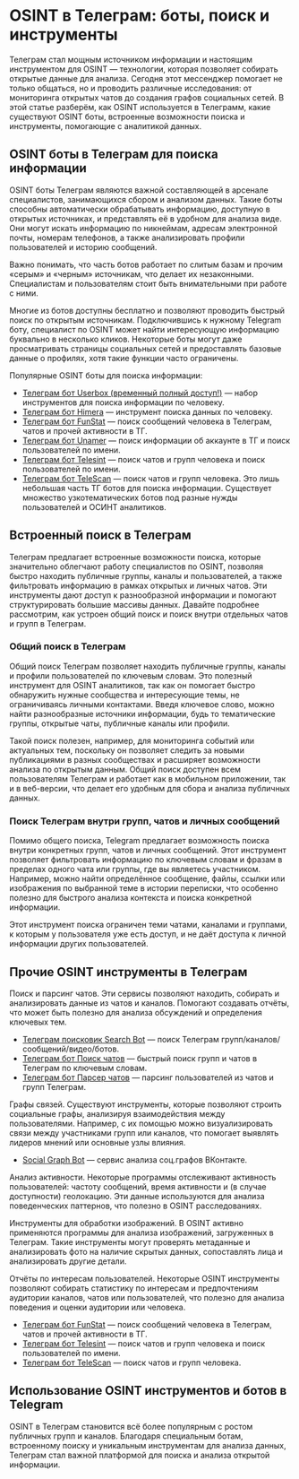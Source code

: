 # OSINT в Телеграм: боты, поиск и инструменты
Телеграм стал мощным источником информации и настоящим инструментом для OSINT — технологии, которая позволяет собирать открытые данные для анализа. Сегодня этот мессенджер помогает не только общаться, но и проводить различные исследования: от мониторинга открытых чатов до создания графов социальных сетей. В этой статье разберём, как OSINT используется в Телеграмм, какие существуют OSINT боты, встроенные возможности поиска и инструменты, помогающие с аналитикой данных.

## OSINT боты в Телеграм для поиска информации
OSINT боты Телеграм являются важной составляющей в арсенале специалистов, занимающихся сбором и анализом данных. Такие боты способны автоматически обрабатывать информацию, доступную в открытых источниках, и представлять её в удобном для анализа виде. Они могут искать информацию по никнеймам, адресам электронной почты, номерам телефонов, а также анализировать профили пользователей и историю сообщений.

Важно понимать, что часть ботов работает по слитым базам и прочим «серым» и «черным» источникам, что делает их незаконными. Специалистам и пользователям стоит быть внимательными при работе с ними.

Многие из ботов доступны бесплатно и позволяют проводить быстрый поиск по открытым источникам. Подключившись к нужному Telegram боту, специалист по OSINT может найти интересующую информацию буквально в несколько кликов. Некоторые боты могут даже просматривать страницы социальных сетей и предоставлять базовые данные о профилях, хотя такие функции часто ограничены.

Популярные OSINT боты для поиска информации:
* [Телеграм бот Userbox (временный полный доступ!)](https://t.me/boxer_data_search_bot?start=NDA2ODQwMTU5) — набор инструментов для поиска информации по человеку.
* [Телеграм бот Himera](https://t.me/HimeraSearch_aguamenti_bot?start=406840159) — инструмент поиска данных по человеку.
* [Телеграм бот FunStat](https://t.me/ToxicovFunstatik_Bot?start=01015FE33F1800000000) — поиск сообщений человека в Телеграм, чатов и прочей активности в ТГ.
* [Телеграм бот Unamer](https://t.me/unamer_bot?start=ref-A8RdA2aSBwpnxW) — поиск информации об аккаунте в ТГ и поиск пользователей по имени.
* [Телеграм бот Telesint](https://t.me/Telesintbobot?start=ref_0e028efa34) — поиск чатов и групп человека и поиск пользователей по имени.
* [Телеграм бот TeleScan](https://t.me/Telescan_ddebX_Robot?start=406840159) — поиск чатов и групп человека.
Это лишь небольшая часть ТГ ботов для поиска информации. Существует множество узкотематических ботов под разные нужды пользователей и ОСИНТ аналитиков.

## Встроенный поиск в Телеграм
Телеграм предлагает встроенные возможности поиска, которые значительно облегчают работу специалистов по OSINT, позволяя быстро находить публичные группы, каналы и пользователей, а также фильтровать информацию в рамках открытых и личных чатов. Эти инструменты дают доступ к разнообразной информации и помогают структурировать большие массивы данных. Давайте подробнее рассмотрим, как устроен общий поиск и поиск внутри отдельных чатов и групп в Телеграм.
### Общий поиск в Телеграм
Общий поиск Телеграм позволяет находить публичные группы, каналы и профили пользователей по ключевым словам. Это полезный инструмент для OSINT аналитиков, так как он помогает быстро обнаружить нужные сообщества и интересующие темы, не ограничиваясь личными контактами. Введя ключевое слово, можно найти разнообразные источники информации, будь то тематические группы, открытые чаты, публичные каналы или профили.

Такой поиск полезен, например, для мониторинга событий или актуальных тем, поскольку он позволяет следить за новыми публикациями в разных сообществах и расширяет возможности анализа по открытым данным. Общий поиск доступен всем пользователям Телеграм и работает как в мобильном приложении, так и в веб-версии, что делает его удобным для сбора и анализа публичных данных.

### Поиск Телеграм внутри групп, чатов и личных сообщений
Помимо общего поиска, Telegram предлагает возможность поиска внутри конкретных групп, чатов и личных сообщений. Этот инструмент позволяет фильтровать информацию по ключевым словам и фразам в пределах одного чата или группы, где вы являетесь участником. Например, можно найти определённое сообщение, файлы, ссылки или изображения по выбранной теме в истории переписки, что особенно полезно для быстрого анализа контекста и поиска конкретной информации.

Этот инструмент поиска ограничен теми чатами, каналами и группами, к которым у пользователя уже есть доступ, и не даёт доступа к личной информации других пользователей.

## Прочие OSINT инструменты в Телеграм

Поиск и парсинг чатов. Эти сервисы позволяют находить, собирать и анализировать данные из чатов и каналов. Помогают создавать отчёты, что может быть полезно для анализа обсуждений и определения ключевых тем.
* [Телеграм поисковик Search Bot](https://t.me/OKSearch?start=406840159) — поиск Телеграм групп/каналов/сообщений/видео/ботов.
* [Телеграм бот Поиск чатов](https://t.me/searchforchatsbot?start=IabDd3n7iYdf) — быстрый поиск групп и чатов в Телеграм по ключевым словам.
* [Телеграм бот Парсер чатов](https://t.me/parsly_bot?start=HX6GKAk1lgMr) — парсинг пользователей из чатов и групп Телеграм.

Графы связей. Существуют инструменты, которые позволяют строить социальные графы, анализируя взаимодействия между пользователями. Например, с их помощью можно визуализировать связи между участниками групп или каналов, что помогает выявлять лидеров мнений или основные узлы влияния.
* [Social Graph Bot](https://t.me/social_graph_osint_bot?start=406840160) — сервис анализа соц.графов ВКонтакте.

Анализ активности. Некоторые программы отслеживают активность пользователей: частоту сообщений, время активности и (в случае доступности) геолокацию. Эти данные используются для анализа поведенческих паттернов, что полезно в OSINT расследованиях.

Инструменты для обработки изображений. В OSINT активно применяются программы для анализа изображений, загруженных в Телеграм. Такие инструменты могут проверять метаданные и анализировать фото на наличие скрытых данных, сопоставлять лица и анализировать другие детали.

Отчёты по интересам пользователей. Некоторые OSINT инструменты позволяют собирать статистику по интересам и предпочтениям аудитории каналов, чатов или пользователей, что полезно для анализа поведения и оценки аудитории или человека.
* [Телеграм бот FunStat](https://t.me/ToxicovFunstatik_Bot?start=01015FE33F1800000000) — поиск сообщений человека в Телеграм, чатов и прочей активности в ТГ.
* [Телеграм бот Telesint](https://t.me/Telesintbobot?start=ref_0e028efa34) — поиск чатов и групп человека и поиск пользователей по имени.
* [Телеграм бот TeleScan](https://t.me/Telescan_ddebX_Robot?start=406840159) — поиск чатов и групп человека.

## Использование OSINT инструментов и ботов в Telegram
OSINT в Телеграм становится всё более популярным с ростом публичных групп и каналов. Благодаря специальным ботам, встроенному поиску и уникальным инструментам для анализа данных, Телеграм стал важной платформой для поиска и анализа открытой информации.
